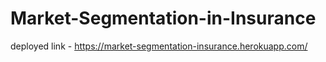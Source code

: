 # Market-Segmentation-in-Insurance

deployed link - https://market-segmentation-insurance.herokuapp.com/

